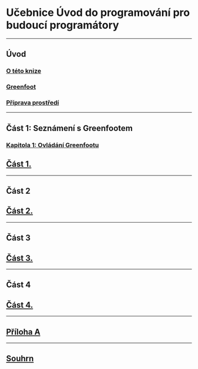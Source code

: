 # Učebnice Úvod do programování pro budoucí programátory

---
## Úvod
### [O této knize](00_uvod/01_o-knize.md)

### [Greenfoot](00_uvod/02_greenfoot.md)

### [Příprava prostředí](00_uvod/03_priprava.md)

---
## Část 1: Seznámení s Greenfootem

### [Kapitola 1: Ovládání Greenfootu](01_ovladani-greenfootu/)

## [Část 1.](01_cast1/)
---
## Část 2

## [Část 2.](02_cast2/)
---
## Část 3

## [Část 3.](03_cast3/)
---
## Část 4

## [Část 4.](04_cast4/)
---
## [Příloha A](pa_priloha-a/)
---
## [Souhrn](souhrn/)
